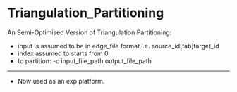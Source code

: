 ﻿# Triangulation_Partitioning
An Semi-Optimised Version of Triangulation Partitioning: 
- input is assumed to be in edge_file format i.e. source_id[tab]target_id 
- index assumed to starts from 0
- to partition: -c input_file_path output_file_path

------------------------------------------------------------------------

- Now used as an exp platform.